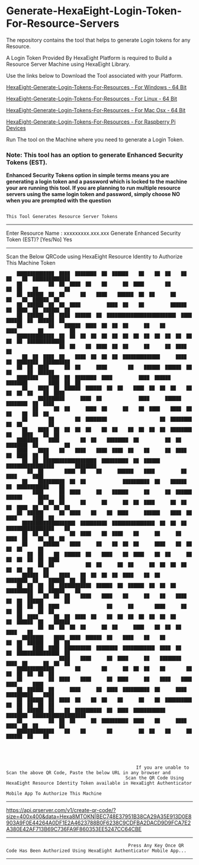 # Generate-HexaEight-Login-Token-For-Resource-Servers
The repository contains the tool that helps to generate Login tokens for any Resource.

A Login Token Provided By HexaEight Platform is required to Build a Resource Server Machine using HexaEight Library. 

Use the links below to Download the Tool associated with your Platform.

[HexaEight-Generate-Login-Tokens-For-Resources - For Windows - 64 Bit](https://www.hexaeight.com/downloads/Generate-Login-Tokens-For-Resources/win-x64/HexaEight-Generate-Login-Tokens-For-Resources-win-x64.zip)

[HexaEight-Generate-Login-Tokens-For-Resources - For Linux - 64 Bit](https://www.hexaeight.com/downloads/Generate-Login-Tokens-For-Resources/linux-x64/HexaEight-Generate-Login-Tokens-For-Resources-linux-x64.zip)

[HexaEight-Generate-Login-Tokens-For-Resources - For Mac Osx - 64 Bit](https://www.hexaeight.com/downloads/Generate-Login-Tokens-For-Resources/osx-x64/HexaEight-Generate-Login-Tokens-For-Resources-osx-x64.zip)

[HexaEight-Generate-Login-Tokens-For-Resources - For Raspberry Pi Devices ](https://www.hexaeight.com/downloads/Generate-Login-Tokens-For-Resources/arm-x64/HexaEight-Generate-Login-Tokens-For-Resources-arm-x64.zip)

Run The tool on the Machine where you need to generate a Login Token.  

### Note: This tool has an option to generate Enhanced Security Tokens (EST).  

**Enhanced Security Tokens option in simple terms means you are generating a login token and a password which is locked to the machine your are running this tool.  If you are planning to run multiple resource servers using the same login token and password, simply choose NO when you are prompted with the question**



                                                                          This Tool Generates Resource Server Tokens


----------------------------------------------------------------------------------------------------------------------------------------------------------------------------------------------

Enter Resource Name : xxxxxxxxx.xxx.xxx
Generate Enhanced Security Token (EST)? [Yes/No] Yes

----------------------------------------------------------------------------------------------------------------------------------------------------------------------------------------------


Scan the Below QRCode using HexaEight Resource Identity to Authorize This Machine Token





        ██████████████  ████  ████████  ██  ██████    ██    ██  ██    ██  ██    ██  ██████████████
        ██          ██  ██  ████  ██    ██      ██  ████        ██        ██  ██    ██          ██
        ██  ██████  ██  ██      ██    ████    ██████  ██  ██      ██          ██    ██  ██████  ██
        ██  ██████  ██  ██  ████          ████  ██    ██          ██████  ██  ████  ██  ██████  ██
        ██  ██████  ██  ████  ██████  ██  ██████████████████████████  ████  ██████  ██  ██████  ██
        ██          ██    ██████  ████  ██  ██  ██      ██    ██        ████        ██          ██
        ██████████████  ██  ██  ██  ██  ██  ██  ██  ██  ██  ██  ██  ██  ██  ██  ██  ██████████████
                        ██  ██    ██  ████  ██  ██      ██      ██  ████    ██
          ██  ██  ████  ██    ████  ██  ██  ██  ██████████████      ████  ██  ████████  ██████████
        ██  ██  ████      ██  ██      ████        ██    ██████  ██████  ██      ██      ██  ██████
        ████████    ████  ██  ████████  ████          ████  ██████    ████████        ████  ██  ██
          ██    ████  ██  ██████  ██████  ██  ██    ████  ██  ██  ██    ██  ██  ██  ██    ██  ████
                ██████████      ████  ██              ████      ██████  ████████  ██  ████
              ██      ██  ██      ████  ██      ██    ██  ████    ████  ██  ██    ██  ██  ██
          ██        ██        ██  ████████                    ██  ████████    ██  ██          ██
          ██    ████  ██  ██  ██  ██    ██  ██    ██  ██  ██  ██  ████████  ██    ████    ██  ██
        ████████    ████        ██  ██    ████████  ██          ██  ██    ████████  ██          ██
        ████    ████    ██    ████    ████  ████  ██    ██      ██  ████      ██  ████  ██  ██
          ██  ██  ████████████████████  ██████████  ██  ██████  ██████████████████        ████████
            ██  ██        ████  ██    ██      ██████    ████          ██          ████      ████
          ██    ██████████  ██  ██              ██████████  ██    ██████  ██  ████████████    ██
              ████      ██  ████      ██    ██████      ██      ██  ██████  ██████      ████    ██
                ██  ██  ██      ██      ██      ██  ██  ████      ██  ██  ██  ████  ██  ██  ██  ██
        ██  ██████      ██  ████    ██    ██  ████      ██████    ████  ██    ████      ████  ██
          ████████████████████  ██████████  ████████████████  ██  ██  ██  ██████████████████    ██
          ██  ██  ██        ██  ████    ██  ████    ██      ██      ██  ████  ██    ██  ██  ██
          ██      ██████    ████      ██    ██  ██  ██      ████    ██  ██      ██  ██      ██
            ██  ██    ██  ██████  ██    ████    ██  ████    ██  ██      ██  ██  ██  ██  ██  ████
                ██  ██            ██  ██      ██  ██      ██  ██  ██  ██      ██  ██  ██    ██
          ██████  ██    ████    ██  ██  ██  ██  ████    ██  ██      ████████  ██    ██████  ██  ██
        ██  ██  ██  ██  ████████████  ██████  ██  ██████  ██  ██  ██  ██████████  ██  ██████    ██
            ██    ██  ██  ██    ████    ████    ██      ██    ██    ████  ██  ██  ██████        ██
        ██  ██  ██  ████                  ██      ██        ████      ██  ██  ██      ██  ██
        ██  ████      ██  ██  ████  ██    ██  ██  ██  ██  ██  ██  ██      ██  ██████  ██    ██████
                ██  ██  ██  ██  ██      ██  ██      ████    ██  ██  ██      ████    ██
          ████████    ████  ████  ██████  ██    ████    ██    ██          ██  ██  ██████    ██  ██
        ██    ████  ████  ██████████  ████████  ████████████  ████  ██    ██  ████████████████  ██
                        ████    ████      ██  ████      ██    ████████    ████  ██      ██  ██  ██
        ██████████████        ██        ██      ██  ██  ██    ██        ██      ██  ██  ██  ██  ██
        ██          ██  ████    ████      ██  ████      ██    ████    ████    ████      ████
        ██  ██████  ██      ████      ██  ████  ██████████  ██      ████        ██████████    ████
        ██  ██████  ██  ████  ██    ██  ██    ██      ██    ██  ██████████    ██  ██  ██  ██  ██
        ██  ██████  ██    ██  ██████████  ██  ████  ████████████    ████████  ████████████████████
        ██          ██  ██  ██      ██  ██████████  ████    ██      ████    ████  ██  ██        ██
        ██████████████    ██    ██        ██          ██  ██    ██      ██    ██████  ██    ██





                                                     If you are unable to Scan the above QR Code, Paste the below URL in any browser and
                                                 Scan the QR Code Using HexaEight Resource Identity Token available in HexaEight Authenticator
                                                                             Mobile App To Authorize This Machine

----------------------------------------------------------------------------------------------------------------------------------------------------------------------------------------------


https://api.qrserver.com/v1/create-qr-code/?size=400x400&data=Hexa8MTOKN|BEC748E37951B38CA29A35E913D0E8903A9F0E44264A0DF1E2A4623788B0F6238C9CDFBA2DACD9D9FCA7E2A380E42AF713B69C736FA9F860353EE5247CC64CBE


----------------------------------------------------------------------------------------------------------------------------------------------------------------------------------------------


                                                  Press Any Key Once QR Code Has Been Authorized Using HexaEight Authenticator Mobile App...


----------------------------------------------------------------------------------------------------------------------------------------------------------------------------------------------
